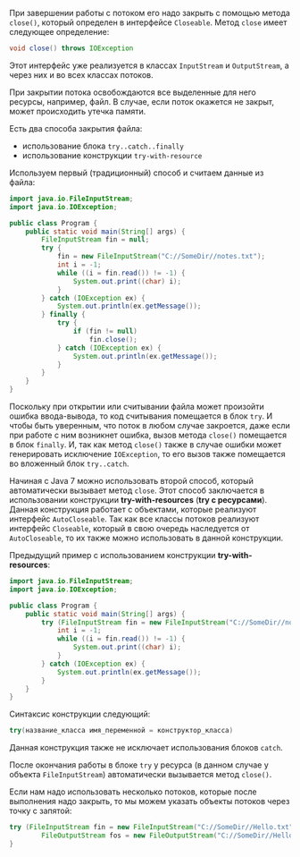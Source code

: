 При завершении работы с потоком его надо закрыть с помощью метода `close()`, который определен в интерфейсе `Closeable`. Метод `close` имеет следующее определение:
```java
void close() throws IOException
```

Этот интерфейс уже реализуется в классах `InputStream` и `OutputStream`, а через них и во всех классах потоков.

При закрытии потока освобождаются все выделенные для него ресурсы, например, файл. В случае, если поток окажется не закрыт, может происходить утечка памяти.

Есть два способа закрытия файла:
- использование блока `try..catch..finally`
- использование конструкции `try-with-resource`

Используем первый (традиционный) способ и считаем данные из файла:
```java
import java.io.FileInputStream;
import java.io.IOException;

public class Program {
    public static void main(String[] args) {
        FileInputStream fin = null;
        try {
            fin = new FileInputStream("C://SomeDir//notes.txt");
            int i = -1;
            while ((i = fin.read()) != -1) {
                System.out.print((char) i);
            }
        } catch (IOException ex) {
            System.out.println(ex.getMessage());
        } finally {
            try {
                if (fin != null)
                    fin.close();
            } catch (IOException ex) {
                System.out.println(ex.getMessage());
            }
        }
    }
}
```

Поскольку при открытии или считывании файла может произойти ошибка ввода-вывода, то код считывания помещается в блок `try`. И чтобы быть уверенным, что поток в любом случае закроется, даже если при работе с ним возникнет ошибка, вызов метода `close()` помещается в блок `finally`. И, так как метод `close()` также в случае ошибки может генерировать исключение `IOException`, то его вызов также помещается во вложенный блок `try..catch`.

Начиная с Java 7 можно использовать второй способ, который автоматически вызывает метод `close`. Этот способ заключается в использовании конструкции **try-with-resources** (**try с ресурсами**). Данная конструкция работает с объектами, которые реализуют интерфейс `AutoCloseable`. Так как все классы потоков реализуют интерфейс `Closeable`, который в свою очередь наследуется от `AutoCloseable`, то их также можно использовать в данной конструкции.

Предыдущий пример с использованием конструкции **try-with-resources**:
```java
import java.io.FileInputStream;
import java.io.IOException;

public class Program {
    public static void main(String[] args) {
        try (FileInputStream fin = new FileInputStream("C://SomeDir//notes.txt")) {
            int i = -1;
            while ((i = fin.read()) != -1) {
                System.out.print((char) i);
            }
        } catch (IOException ex) {
            System.out.println(ex.getMessage());
        }
    }
}
```

Синтаксис конструкции следующий:
```java
try(название_класса имя_переменной = конструктор_класса)
```

Данная конструкция также не исключает использования блоков `catch`.

После окончания работы в блоке `try` у ресурса (в данном случае у объекта `FileInputStream`) автоматически вызывается метод `close()`.

Если нам надо использовать несколько потоков, которые после выполнения надо закрыть, то мы можем указать объекты потоков через точку с запятой:
```java
try (FileInputStream fin = new FileInputStream("C://SomeDir//Hello.txt");
        FileOutputStream fos = new FileOutputStream("C://SomeDir//Hello2.txt")) {
}
```